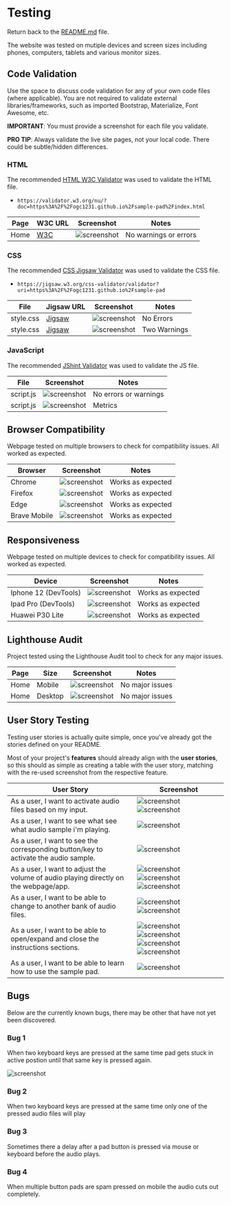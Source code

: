 # Testing

Return back to the [README.md](README.md) file.

The website was tested on mutiple devices and screen sizes including phones, computers, tablets and various monitor sizes.

## Code Validation

Use the space to discuss code validation for any of your own code files (where applicable).
You are not required to validate external libraries/frameworks, such as imported Bootstrap, Materialize, Font Awesome, etc.

**IMPORTANT**: You must provide a screenshot for each file you validate.

**PRO TIP**: Always validate the live site pages, not your local code. There could be subtle/hidden differences.

### HTML

The recommended [HTML W3C Validator](https://validator.w3.org) was used to validate the HTML file.

- `https://validator.w3.org/nu/?doc=https%3A%2F%2Fogc1231.github.io%2Fsample-pad%2Findex.html`

| Page | W3C URL | Screenshot | Notes |
| --- | --- | --- | --- |
| Home | [W3C](https://validator.w3.org/nu/?doc=https%3A%2F%2Fogc1231.github.io%2Fsample-pad%2Findex.html) | ![screenshot](https://github.com/ogc1231/sample-pad/blob/main/documentation/testing/html-validation.png) | No warnings or errors |

### CSS

The recommended [CSS Jigsaw Validator](https://jigsaw.w3.org/css-validator) was used to validate the CSS file.

- `https://jigsaw.w3.org/css-validator/validator?uri=https%3A%2F%2Fogc1231.github.io%2Fsample-pad`

| File | Jigsaw URL | Screenshot | Notes |
| --- | --- | --- | --- |
| style.css | [Jigsaw](https://jigsaw.w3.org/css-validator/validator?uri=https%3A%2F%2Fogc1231.github.io%2Fsample-pad) | ![screenshot](https://github.com/ogc1231/sample-pad/blob/main/documentation/testing/css-validation.png) | No Errors |
| style.css | [Jigsaw](https://jigsaw.w3.org/css-validator/validator?uri=https%3A%2F%2Fogc1231.github.io%2Fsample-pad) | ![screenshot](https://github.com/ogc1231/sample-pad/blob/main/documentation/testing/css-warnings.png) | Two Warnings |


### JavaScript

The recommended [JShint Validator](https://jshint.com) was used to validate the JS file.

| File | Screenshot | Notes |
| --- | --- | --- |
| script.js | ![screenshot](https://github.com/ogc1231/sample-pad/blob/main/documentation/testing/jshint.png) | No errors or warnings |
| script.js | ![screenshot](https://github.com/ogc1231/sample-pad/blob/main/documentation/testing/jshint-metrics.png) | Metrics |

## Browser Compatibility

Webpage tested on multiple browsers to check for compatibility issues. All worked as expected.

| Browser | Screenshot | Notes |
| --- | --- | --- |
| Chrome | ![screenshot](https://github.com/ogc1231/sample-pad/blob/main/documentation/testing/chrome.png) | Works as expected |
| Firefox | ![screenshot](https://github.com/ogc1231/sample-pad/blob/main/documentation/testing/firefox.png) | Works as expected |
| Edge | ![screenshot](https://github.com/ogc1231/sample-pad/blob/main/documentation/testing/edge.png) | Works as expected |
| Brave Mobile | ![screenshot](https://github.com/ogc1231/sample-pad/blob/main/documentation/testing/brave-plite.png) | Works as expected |

## Responsiveness

Webpage tested on multiple devices to check for compatibility issues. All worked as expected.

| Device | Screenshot | Notes |
| --- | --- | --- |
| Iphone 12 (DevTools) | ![screenshot](https://github.com/ogc1231/sample-pad/blob/main/documentation/testing/iphone12.png) | Works as expected |
| Ipad Pro (DevTools) | ![screenshot](https://github.com/ogc1231/sample-pad/blob/main/documentation/testing/ipadpro.png) | Works as expected |
| Huawei P30 Lite | ![screenshot](https://github.com/ogc1231/sample-pad/blob/main/documentation/testing/brave-plite.png) | Works as expected |


## Lighthouse Audit

Project tested using the Lighthouse Audit tool to check for any major issues.

| Page | Size | Screenshot | Notes |
| --- | --- | --- | --- |
| Home | Mobile | ![screenshot](https://github.com/ogc1231/sample-pad/blob/main/documentation/testing/lighthouse-mobile.png) | No major issues |
| Home | Desktop | ![screenshot](https://github.com/ogc1231/sample-pad/blob/main/documentation/testing/lighthouse-desktop.png) | No major issues |

## User Story Testing

Testing user stories is actually quite simple, once you've already got the stories defined on your README.

Most of your project's **features** should already align with the **user stories**,
so this should as simple as creating a table with the user story, matching with the re-used screenshot
from the respective feature.

| User Story | Screenshot |
| --- | --- |
| As a user, I want to activate audio files based on my input. | ![screenshot](https://github.com/ogc1231/sample-pad/blob/main/documentation/testing/active.png) ![screenshot](https://github.com/ogc1231/sample-pad/blob/main/documentation/testing/mouse.png) |
| As a user, I want to see what see what audio sample i'm playing.  | ![screenshot](https://github.com/ogc1231/sample-pad/blob/main/documentation/testing/pad-button-grid.png) |
| As a user, I want to see the corresponding button/key to activate the audio sample. | ![screenshot](https://github.com/ogc1231/sample-pad/blob/main/documentation/testing/pad-button-grid.png) |
| As a user, I want to adjust the volume of audio playing directly on the webpage/app. | ![screenshot](https://github.com/ogc1231/sample-pad/blob/main/documentation/testing/volume-slider-full.png) ![screenshot](https://github.com/ogc1231/sample-pad/blob/main/documentation/testing/volume-slider.png) ![screenshot](https://github.com/ogc1231/sample-pad/blob/main/documentation/testing/volume-slider-lowest.png) |
| As a user, I want to be able to change to another bank of audio files.| ![screenshot](https://github.com/ogc1231/sample-pad/blob/main/documentation/testing/checkbox-engaged.png) ![screenshot](https://github.com/ogc1231/sample-pad/blob/main/documentation/testing/checkbox.png) |
| As a user, I want to be able to open/expand and close the instructions sections. | ![screenshot](https://github.com/ogc1231/sample-pad/blob/main/documentation/testing/instructions-one-closed.png) ![screenshot](https://github.com/ogc1231/sample-pad/blob/main/documentation/testing/q1-open.png) ![screenshot](https://github.com/ogc1231/sample-pad/blob/main/documentation/testing/instructions-two-closed.png) ![screenshot](https://github.com/ogc1231/sample-pad/blob/main/documentation/testing/q2-open.png) |
| As a user, I want to be able to learn how to use the sample pad. | ![screenshot](https://github.com/ogc1231/sample-pad/blob/main/documentation/testing/q2-open.png) |

## Bugs

Below are the currently known bugs, there may be other that have not yet been discovered. 

### Bug 1
When two keyboard keys are pressed at the same time pad gets stuck in active postion until that same key is pressed again.

![screenshot](https://github.com/ogc1231/sample-pad/blob/main/documentation/testing/bug.png)

### Bug 2
When two keyboard keys are pressed at the same time only one of the pressed audio files will play

### Bug 3
Sometimes there a delay after a pad button is pressed via mouse or keyboard before the audio plays.

### Bug 4
When multiple button pads are spam pressed on mobile the audio cuts out completely.